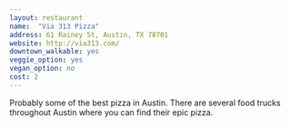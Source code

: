 ```yaml
---
layout: restaurant
name:  "Via 313 Pizza"
address: 61 Rainey St, Austin, TX 78701
website: http://via313.com/
downtown_walkable: yes
veggie_option: yes
vegan_option: no
cost: 2
---
```


Probably some of the best pizza in Austin. There are several food trucks throughout Austin where you can find their epic pizza.
